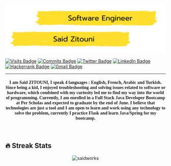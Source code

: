 [![Zitouni's GitHub Banner](./images/github-banner.png)](#)

[![Visits Badge](https://badges.pufler.dev/visits/saidworks/saidworks)](#)
[![Commits Badge](https://badges.pufler.dev/commits/monthly/saidworks)](#)
[![Twitter Badge](https://img.shields.io/badge/Twitter-Profile-informational?style=flat&logo=twitter&logoColor=white&color=1CA2F1)](https://twitter.com/ZITOUNISaid/)
[![LinkedIn Badge](https://img.shields.io/badge/LinkedIn-Profile-informational?style=flat&logo=linkedin&logoColor=white&color=0D76A8)](https://www.linkedin.com/in/saidzitouni/)
[![Hackerrank Badge](https://img.shields.io/badge/Hackerrank-Profile-informational?style=flat&logo=hackerrank&logoColor=white&color=0D76A8)](https://www.hackerrank.com/zitouni_sd)
[![Gmail Badge](https://img.shields.io/badge/gmail-Profile-informational?style=flat&logo=gmail&logoColor=white&color=0D76A8)](mailto:zitouni.sd@gmail.com)

<hr/>
<h4 style="font-family: 'Lucida Console';" align=center >I am Said ZITOUNI, I speak 4 languages : English, French, Arabic and Turkish. Since being a kid, I enjoyed troubleshooting and solving issues related to software or hardware, which combined with my curiosity led me to find my way into the world of programming. Currently, I am enrolled in a Full Stack Java Developer Bootcamp at Per Scholas and expected to graduate by the end of June.
I believe that technologies are just a tool and I am open to learn and work using any technology to solve the problem, currently I practice Flask and learn Java/Spring for my bootcamp.   
 </h4>
<br>

## 🔥 Streak Stats

<p  align=center><img src="https://github-readme-streak-stats.herokuapp.com/?user=saidworks&theme=algolia" alt="saidworks"  /></p>
